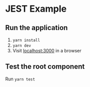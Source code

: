 # JEST Example

## Run the application
1. `yarn install`
2. `yarn dev`
3. Visit [localhost:3000](http://localhost:3000/) in a browser

## Test the root component
Run `yarn test`